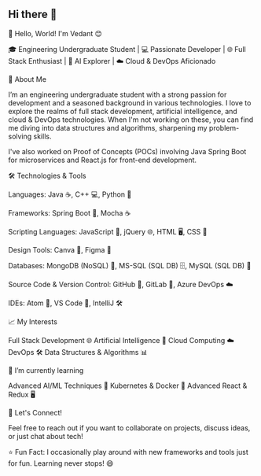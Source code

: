 ## Hi there 👋


👋 Hello, World! I'm Vedant 😊

🎓 Engineering Undergraduate Student | 💻 Passionate Developer | 🌐 Full Stack Enthusiast | 🤖 AI Explorer | ☁️ Cloud & DevOps Aficionado

🚀 About Me

I’m an engineering undergraduate student with a strong passion for development and a seasoned background in various technologies. 
I love to explore the realms of full stack development, artificial intelligence, and cloud & DevOps technologies. 
When I'm not working on these, you can find me diving into data structures and algorithms, sharpening my problem-solving skills.

I've also worked on Proof of Concepts (POCs) involving Java Spring Boot for microservices and React.js for front-end development.

🛠️ Technologies & Tools

Languages: Java ☕, C++ 💻, Python 🐍

Frameworks: Spring Boot 🌱, Mocha ☕

Scripting Languages: JavaScript 📜, jQuery 🌐, HTML 🖥️, CSS 🎨

Design Tools: Canva 🎨, Figma 🎨

Databases: MongoDB (NoSQL) 🍃, MS-SQL (SQL DB) 🗄️, MySQL (SQL DB) 🐬

Source Code & Version Control: GitHub 🐙, GitLab 🦊, Azure DevOps ☁️

IDEs: Atom 🔧, VS Code 📝, IntelliJ 🛠️




📈 My Interests

Full Stack Development 🌐
Artificial Intelligence 🤖
Cloud Computing ☁️
DevOps 🛠️
Data Structures & Algorithms 📊


🌱 I’m currently learning

Advanced AI/ML Techniques 🧠
Kubernetes & Docker 🐳
Advanced React & Redux 🖥️

💬 Let's Connect!

Feel free to reach out if you want to collaborate on projects, discuss ideas, or just chat about tech!

⭐️ Fun Fact: I occasionally play around with new frameworks and tools just for fun. Learning never stops! 😄

